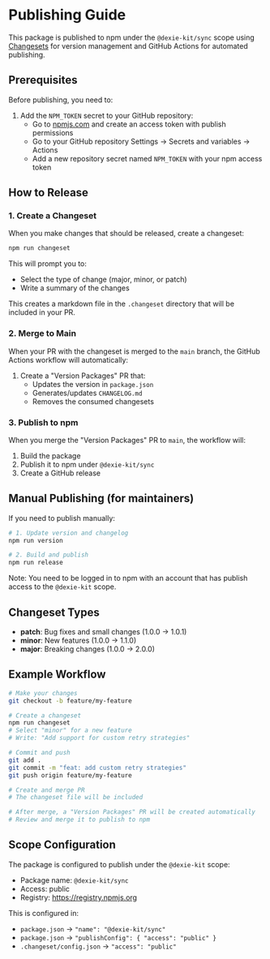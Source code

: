 # Publishing Guide

This package is published to npm under the `@dexie-kit/sync` scope using [Changesets](https://github.com/changesets/changesets) for version management and GitHub Actions for automated publishing.

## Prerequisites

Before publishing, you need to:

1. Add the `NPM_TOKEN` secret to your GitHub repository:
   - Go to [npmjs.com](https://www.npmjs.com/) and create an access token with publish permissions
   - Go to your GitHub repository Settings → Secrets and variables → Actions
   - Add a new repository secret named `NPM_TOKEN` with your npm access token

## How to Release

### 1. Create a Changeset

When you make changes that should be released, create a changeset:

```bash
npm run changeset
```

This will prompt you to:
- Select the type of change (major, minor, or patch)
- Write a summary of the changes

This creates a markdown file in the `.changeset` directory that will be included in your PR.

### 2. Merge to Main

When your PR with the changeset is merged to the `main` branch, the GitHub Actions workflow will automatically:

1. Create a "Version Packages" PR that:
   - Updates the version in `package.json`
   - Generates/updates `CHANGELOG.md`
   - Removes the consumed changesets

### 3. Publish to npm

When you merge the "Version Packages" PR to `main`, the workflow will:

1. Build the package
2. Publish it to npm under `@dexie-kit/sync`
3. Create a GitHub release

## Manual Publishing (for maintainers)

If you need to publish manually:

```bash
# 1. Update version and changelog
npm run version

# 2. Build and publish
npm run release
```

Note: You need to be logged in to npm with an account that has publish access to the `@dexie-kit` scope.

## Changeset Types

- **patch**: Bug fixes and small changes (1.0.0 → 1.0.1)
- **minor**: New features (1.0.0 → 1.1.0)
- **major**: Breaking changes (1.0.0 → 2.0.0)

## Example Workflow

```bash
# Make your changes
git checkout -b feature/my-feature

# Create a changeset
npm run changeset
# Select "minor" for a new feature
# Write: "Add support for custom retry strategies"

# Commit and push
git add .
git commit -m "feat: add custom retry strategies"
git push origin feature/my-feature

# Create and merge PR
# The changeset file will be included

# After merge, a "Version Packages" PR will be created automatically
# Review and merge it to publish to npm
```

## Scope Configuration

The package is configured to publish under the `@dexie-kit` scope:
- Package name: `@dexie-kit/sync`
- Access: public
- Registry: https://registry.npmjs.org

This is configured in:
- `package.json` → `"name": "@dexie-kit/sync"`
- `package.json` → `"publishConfig": { "access": "public" }`
- `.changeset/config.json` → `"access": "public"`

